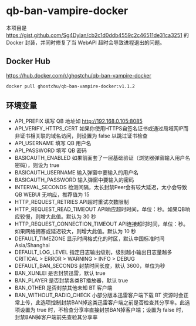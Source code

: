 # qb-ban-vampire-docker

本项目是 https://gist.github.com/Sg4Dylan/cb2c1d0ddb4559c2c46511de31ca3251 的 Docker 封装，并同时修复了当 WebAPI 超时会导致进程退出的问题。

## Docker Hub

https://hub.docker.com/r/ghostchu/qb-ban-vampire-docker

```
docker pull ghostchu/qb-ban-vampire-docker:v1.1.2
```

## 环境变量 

* API_PREFIX 填写 QB 地址如 http://192.168.0.105:8085
* API_VERIFY_HTTPS_CERT 如果你使用HTTPS自签名证书或通过局域网IP而非证书相关联的域名访问，则设置为 false 以跳过证书检查
* API_USERNAME 填写 QB 用户名
* API_PASSWORD 填写 QB 密码
* BASICAUTH_ENABLED 如果前面套了一层基础验证（浏览器弹窗输入用户名密码），则设为 true
* BASICAUTH_USERNAME 输入弹窗中要输入的用户名
* BASICAUTH_PASSWORD 输入弹窗中要输入的密码
* INTERVAL_SECONDS 检测间隔，太长封禁Peer会有较大延迟，太小会导致 QB WEBUI 无响应，推荐值为 15
* HTTP_REQUEST_RETRIES API超时重试次数限制
* HTTP_REQUEST_READ_TIMEOUT API响应超时时间，单位：秒。如果QB响应较慢，则增大此值。默认为 30 秒
* HTTP_REQUEST_CONNECTION_TIMEOUT API连接超时时间，单位：秒。如果网络拥塞或延迟较大，则增大此值。默认为 10 秒
* DEFAULT_TIMEZONE 显示时间格式化的时区，默认中国标准时间 Asia/Shanghai
* DEFAULT_LOG_LEVEL 指定日志输出级别，级别越小输出日志量越多 CRITICAL > ERROR > WARNING > INFO > DEBUG
* DEFAULT_BAN_SECONDS 封禁时间长度，默认 3600，单位为秒
* BAN_XUNLEI 是否封禁迅雷，默认 true
* BAN_PLAYER 是否封禁各类BT播放器，默认 true
* BAN_OTHER 是否封禁其他未知 BT 客户端
* BAN_WITHOUT_RADIO_CHECK 小部分版本迅雷客户端下载 BT 资源时会正常上传，此选项控制封禁BAN掉这类迅雷客户端之前是否检查其分享率。此选项设置为 true 时，不检查分享率直接封禁BAN掉客户端；设置为 false 时，封禁BAN掉客户端前先查验其分享率
